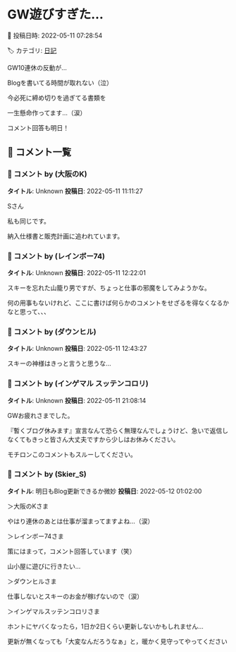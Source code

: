 # GW遊びすぎた…

📅 投稿日時: 2022-05-11 07:28:54

🏷️ カテゴリ: [日記](cc4b5682fb7b8b144980957a978653fb0.md)

GW10連休の反動が…


Blogを書いてる時間が取れない（泣）


今必死に締め切りを過ぎてる書類を


一生懸命作ってます…（涙）





コメント回答も明日！

## 💬 コメント一覧

### 💬 コメント by (大阪のK)
**タイトル**: Unknown
**投稿日**: 2022-05-11 11:11:27

Sさん

私も同じです。

納入仕様書と販売計画に追われています。

### 💬 コメント by (レインボー74)
**タイトル**: Unknown
**投稿日**: 2022-05-11 12:22:01

スキーを忘れた山籠り男ですが、ちょっと仕事の邪魔をしてみようかな。

何の用事もないけれど、ここに書けば何らかのコメントをせざるを得なくなるかなと思って、、、

### 💬 コメント by (ダウンヒル)
**タイトル**: Unknown
**投稿日**: 2022-05-11 12:43:27

スキーの神様はきっと言うと思うな...

### 💬 コメント by (インゲマル スッテンコロリ)
**タイトル**: Unknown
**投稿日**: 2022-05-11 21:08:14

GWお疲れさまでした。

『暫くブログ休みます』宣言なんて恐らく無理なんでしょうけど、急いで返信しなくてもきっと皆さん大丈夫ですから少しはお休みください。

モチロンこのコメントもスルーしてください。

### 💬 コメント by (Skier_S)
**タイトル**: 明日もBlog更新できるか微妙
**投稿日**: 2022-05-12 01:02:00

＞大阪のKさま

やはり連休のあとは仕事が溜まってますよね…（涙）



＞レインボー74さま

策にはまって，コメント回答しています（笑）

山小屋に遊びに行きたい…



＞ダウンヒルさま

仕事しないとスキーのお金が稼げないので（涙）



＞インゲマルスッテンコロリさま

ホントにヤバくなったら，1日か2日くらい更新しないかもしれません…

更新が無くなっても「大変なんだろうなぁ」と，暖かく見守ってやってください


